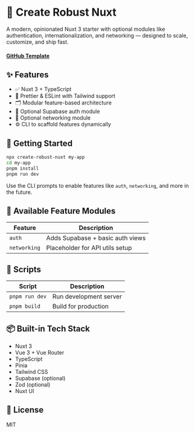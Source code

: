 # 🧱 Create Robust Nuxt

A modern, opinionated Nuxt 3 starter with optional modules like authentication, internationalization, and networking — designed to scale, customize, and ship fast.

#### [GitHub Template](https://github.com/Innosan/nuxt-template-project)

## ✨ Features

- ✅ Nuxt 3 + TypeScript
- 🎨 Prettier & ESLint with Tailwind support
- 🗂 Modular feature-based architecture
- 🔐 Optional Supabase auth module
- 📡 Optional networking module
- ⚙️ CLI to scaffold features dynamically

## 🚀 Getting Started

```bash
npx create-robust-nuxt my-app
cd my-app
pnpm install
pnpm run dev
````

Use the CLI prompts to enable features like `auth`, `networking`, and more in the future.

## 🧩 Available Feature Modules

| Feature      | Description                      |
| ------------ | -------------------------------- |
| `auth`       | Adds Supabase + basic auth views |
| `networking` | Placeholder for API utils setup  |

## 🧪 Scripts

| Script       | Description            |
| ------------ | ---------------------- |
| `pnpm run dev`   | Run development server |
| `pnpm build` | Build for production   |

## 📦 Built-in Tech Stack

* Nuxt 3
* Vue 3 + Vue Router
* TypeScript
* Pinia
* Tailwind CSS
* Supabase (optional)
* Zod (optional)
* Nuxt UI

## 📃 License

MIT

